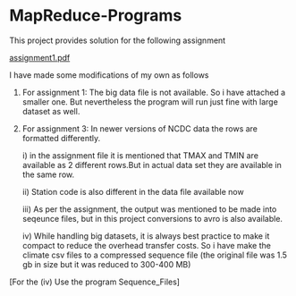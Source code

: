 # MapReduce-Programs

This project provides solution for the  following assignment 

[assignment1.pdf](https://github.com/Abinaya799/MapReduce-Programs/files/8939082/assignment1.pdf)


I have made some modifications of my own as follows

1) For assignment 1: The big data file is not available. So i have attached a smaller one. But nevertheless the program will run just fine with large dataset as well.

2) For assignment 3: In newer versions of NCDC data the rows are formatted differently.

    i) in the assignment file it is mentioned that TMAX and TMIN are available as 2 different rows.But in actual data set they are available in the same row.
  
    ii) Station code is also different in the data file available now
  
    iii) As per the assignment, the output was mentioned to be made into seqeunce files, but in this project conversions to avro is also available.
  
    iv) While handling big datasets, it is always best practice to make it compact to reduce the overhead transfer costs. So i have make the climate csv files to a compressed sequence file (the original file was 1.5 gb in size but it was reduced to 300-400 MB)
  
  [For the (iv) Use the program Sequence_Files] 
